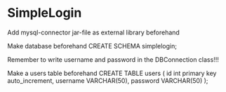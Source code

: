 # SimpleLogin
Add mysql-connector jar-file as external library beforehand

Make database beforehand
CREATE SCHEMA simplelogin;

Remember to write username and password in the DBConnection class!!!

Make a users table beforehand
CREATE TABLE users (
    id int primary key auto_increment,
    username VARCHAR(50),
    password VARCHAR(50)
);
